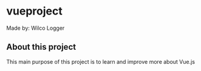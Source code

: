 # vueproject
Made by: Wilco Logger

## About this project
This main purpose of this project is to learn and improve more about Vue.js
